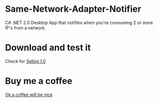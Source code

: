 Same-Network-Adapter-Notifier
=============================
C# .NET 2.0 Desktop App that notifies when you're consuming 2 or more IP's from a network.

Download and test it
=============================
Check for [Selbig 1.0](https://github.com/josuebasurto/Same-Network-Adapter-Notifier/raw/master/Versions/Selbig%201.0.exe)

Buy me a coffee
=============================
[Ok a coffee will be nice](https://www.paypal.com/cgi-bin/webscr?cmd=_donations&business=RLEN9KXHCXD86&lc=MX&item_name=I%20want%20to%20buy%20Josue%20a%20coffee&item_number=I%20want%20to%20buy%20Josue%20a%20coffee&currency_code=MXN&bn=PP%2dDonationsBF%3abtn_donateCC_LG%2egif%3aNonHosted)

